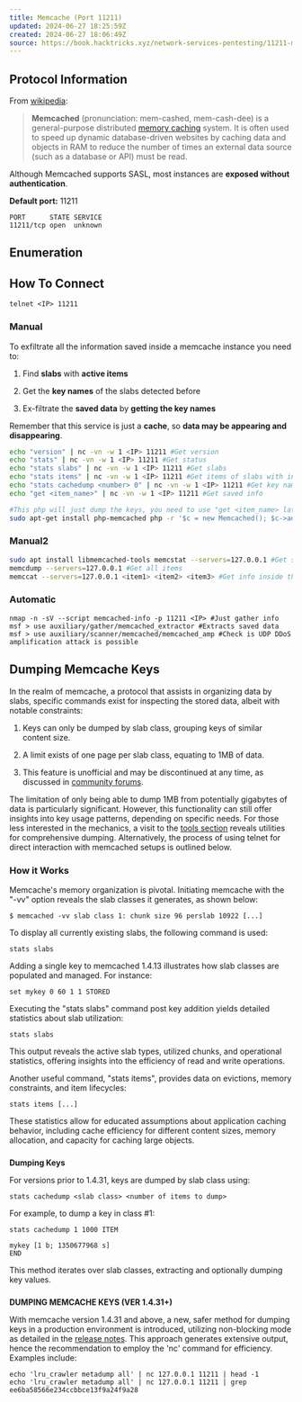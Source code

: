 ```yaml
---
title: Memcache (Port 11211)
updated: 2024-06-27 18:25:59Z
created: 2024-06-27 18:06:49Z
source: https://book.hacktricks.xyz/network-services-pentesting/11211-memcache
---
```


## Protocol Information

From [wikipedia](https://en.wikipedia.org/wiki/Memcached):

> **Memcached** (pronunciation: mem-cashed, mem-cash-dee) is a general-purpose distributed [memory caching](https://en.wikipedia.org/wiki/Memory_caching) system. It is often used to speed up dynamic database-driven websites by caching data and objects in RAM to reduce the number of times an external data source (such as a database or API) must be read.

Although Memcached supports SASL, most instances are **exposed without authentication**.

**Default port:** 11211

```
PORT      STATE SERVICE
11211/tcp open  unknown
```

## Enumeration 

## How To Connect
```
telnet <IP> 11211
```

### Manual 

To exfiltrate all the information saved inside a memcache instance you need to:

1.  Find **slabs** with **active items**
    
2.  Get the **key names** of the slabs detected before
    
3.  Ex-filtrate the **saved data** by **getting the key names**
    

Remember that this service is just a **cache**, so **data may be appearing and disappearing**.

```bash
echo "version" | nc -vn -w 1 <IP> 11211 #Get version
echo "stats" | nc -vn -w 1 <IP> 11211 #Get status
echo "stats slabs" | nc -vn -w 1 <IP> 11211 #Get slabs
echo "stats items" | nc -vn -w 1 <IP> 11211 #Get items of slabs with info
echo "stats cachedump <number> 0" | nc -vn -w 1 <IP> 11211 #Get key names (the 0 is for unlimited output size)
echo "get <item_name>" | nc -vn -w 1 <IP> 11211 #Get saved info

#This php will just dump the keys, you need to use "get <item_name> later"
sudo apt-get install php-memcached php -r '$c = new Memcached(); $c->addServer("localhost", 11211); var_dump( $c->getAllKeys() );'
```

### Manual2 

```bash
sudo apt install libmemcached-tools memcstat --servers=127.0.0.1 #Get stats
memcdump --servers=127.0.0.1 #Get all items
memccat --servers=127.0.0.1 <item1> <item2> <item3> #Get info inside the item(s)
```

### Automatic

```
nmap -n -sV --script memcached-info -p 11211 <IP> #Just gather info
msf > use auxiliary/gather/memcached_extractor #Extracts saved data
msf > use auxiliary/scanner/memcached/memcached_amp #Check is UDP DDoS amplification attack is possible 
```

## Dumping Memcache Keys

In the realm of memcache, a protocol that assists in organizing data by slabs, specific commands exist for inspecting the stored data, albeit with notable constraints:

1.  Keys can only be dumped by slab class, grouping keys of similar content size.
    
2.  A limit exists of one page per slab class, equating to 1MB of data.
    
3.  This feature is unofficial and may be discontinued at any time, as discussed in [community forums](https://groups.google.com/forum/?fromgroups=#!topic/memcached/1-T8I-RVGKM).
    

The limitation of only being able to dump 1MB from potentially gigabytes of data is particularly significant. However, this functionality can still offer insights into key usage patterns, depending on specific needs. For those less interested in the mechanics, a visit to the [tools section](https://lzone.de/cheat-sheet/memcached#tools) reveals utilities for comprehensive dumping. Alternatively, the process of using telnet for direct interaction with memcached setups is outlined below.

### How it Works

Memcache's memory organization is pivotal. Initiating memcache with the "-vv" option reveals the slab classes it generates, as shown below:

```
$ memcached -vv slab class 1: chunk size 96 perslab 10922 [...]
```

To display all currently existing slabs, the following command is used:

```
stats slabs
```

Adding a single key to memcached 1.4.13 illustrates how slab classes are populated and managed. For instance:

```
set mykey 0 60 1 1 STORED
```

Executing the "stats slabs" command post key addition yields detailed statistics about slab utilization:

```
stats slabs
```

This output reveals the active slab types, utilized chunks, and operational statistics, offering insights into the efficiency of read and write operations.

Another useful command, "stats items", provides data on evictions, memory constraints, and item lifecycles:

```
stats items [...]
```

These statistics allow for educated assumptions about application caching behavior, including cache efficiency for different content sizes, memory allocation, and capacity for caching large objects.

### 

[](#dumping-keys)

**Dumping Keys**

For versions prior to 1.4.31, keys are dumped by slab class using:

```
stats cachedump <slab class> <number of items to dump>
```

For example, to dump a key in class #1:

```
stats cachedump 1 1000 ITEM 

mykey [1 b; 1350677968 s]
END
```

This method iterates over slab classes, extracting and optionally dumping key values.

### 

[](#dumping-memcache-keys-ver-1.4.31)

**DUMPING MEMCACHE KEYS (VER 1.4.31+)**

With memcache version 1.4.31 and above, a new, safer method for dumping keys in a production environment is introduced, utilizing non-blocking mode as detailed in the [release notes](https://github.com/memcached/memcached/wiki/ReleaseNotes1431). This approach generates extensive output, hence the recommendation to employ the 'nc' command for efficiency. Examples include:

```
echo 'lru_crawler metadump all' | nc 127.0.0.1 11211 | head -1
echo 'lru_crawler metadump all' | nc 127.0.0.1 11211 | grep ee6ba58566e234ccbbce13f9a24f9a28
```
